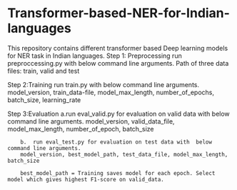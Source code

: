 # Transformer-based-NER-for-Indian-languages
This repository contains different transformer based Deep learning models for NER task in Indian languages.
Step 1: Preprocessing
      run preproccessing.py with below command line arguments.
      Path of three data files: train, valid and test 
      
 Step 2:Training
        run train.py with  below command line arguments.
        model_version, train_data-file, model_max_length, number_of_epochs, batch_size, learning_rate
        
 
 Step 3:Evaluation
        a.run eval_valid.py for evaluation on valid data with  below command line arguments.
        model_version, valid_data_file, model_max_length, number_of_epoch, batch_size
 
        b.  run eval_test.py for evaluation on test data with  below command line arguments.
        model_version, best_model_path, test_data_file, model_max_length,  batch_size
        
        best_model_path = Training saves model for each epoch. Select model which gives highest F1-score on valid_data.
